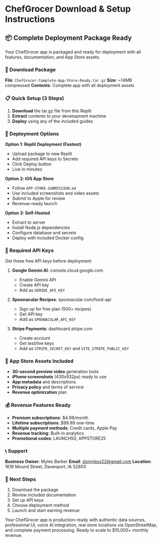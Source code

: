 # ChefGrocer Download & Setup Instructions

## 📦 Complete Deployment Package Ready

Your ChefGrocer app is packaged and ready for deployment with all features, documentation, and App Store assets.

### 🔗 Download Package

**File**: `ChefGrocer-Complete-App-Store-Ready.tar.gz`
**Size**: ~14MB compressed
**Contents**: Complete app with all deployment assets

### 📋 Quick Setup (3 Steps)

1. **Download** the tar.gz file from this Replit
2. **Extract** contents to your development machine
3. **Deploy** using any of the included guides

### 🚀 Deployment Options

**Option 1: Replit Deployment (Fastest)**
- Upload package to new Replit
- Add required API keys to Secrets
- Click Deploy button
- Live in minutes

**Option 2: iOS App Store**
- Follow `APP-STORE-SUBMISSION.md`
- Use included screenshots and video assets
- Submit to Apple for review
- Revenue-ready launch

**Option 3: Self-Hosted**
- Extract to server
- Install Node.js dependencies
- Configure database and secrets
- Deploy with included Docker config

### 🔑 Required API Keys

Get these free API keys before deployment:

1. **Google Gemini AI**: console.cloud.google.com
   - Enable Gemini API
   - Create API key
   - Add as `GEMINI_API_KEY`

2. **Spoonacular Recipes**: spoonacular.com/food-api
   - Sign up for free plan (500+ recipes)
   - Get API key
   - Add as `SPOONACULAR_API_KEY`

3. **Stripe Payments**: dashboard.stripe.com
   - Create account
   - Get test/live keys
   - Add as `STRIPE_SECRET_KEY` and `VITE_STRIPE_PUBLIC_KEY`

### 📱 App Store Assets Included

- **30-second preview video** generation tools
- **iPhone screenshots** (430x932px) ready to use
- **App metadata** and descriptions
- **Privacy policy** and terms of service
- **Revenue optimization** plan

### 💰 Revenue Features Ready

- **Premium subscriptions**: $4.99/month
- **Lifetime subscriptions**: $99.99 one-time
- **Multiple payment methods**: Credit cards, Apple Pay
- **Revenue tracking**: Built-in analytics
- **Promotional codes**: LAUNCH50, APPSTORE25

### 📞 Support

**Business Owner**: Myles Barber
**Email**: dxmylesx22@gmail.com
**Location**: 1619 Mound Street, Davenport, IA 52803

### 🎯 Next Steps

1. Download the package
2. Review included documentation
3. Set up API keys
4. Choose deployment method
5. Launch and start earning revenue

Your ChefGrocer app is production-ready with authentic data sources, professional UI, voice AI integration, real store locations via OpenStreetMap, and complete payment processing. Ready to scale to $10,000+ monthly revenue.